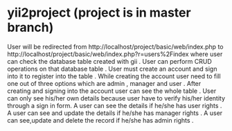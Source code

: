 # yii2project (project is in master branch)

User will be redirected from http://localhost/project/basic/web/index.php to http://localhost/project/basic/web/index.php?r=users%2Findex
where user can check the database table created with gii .
User can perform CRUD operations on that database table .
User must create an account and sign into it to register into the table .
While creating the account user need to fill one out of three options which are admin , manager and user .
After creating and signing into the account user can see the whole table .
User can only see his/her own details because user have to verify his/her identity through a sign in form.
A user can  see the details if he/she has user rights .
A user can  see and update the details if he/she has manager rights .
A user can  see,update and delete the record if he/she has admin rights .

